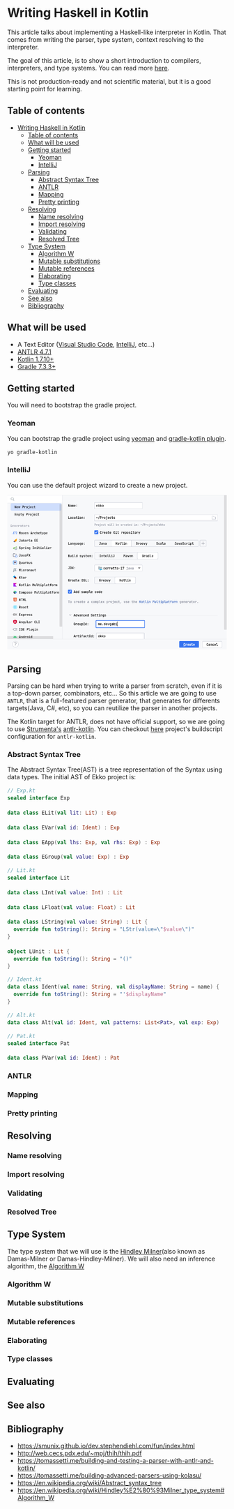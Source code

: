# Writing Haskell in Kotlin

This article talks about implementing a Haskell-like interpreter in Kotlin. That comes from
writing the parser, type system, context resolving to the interpreter.

The goal of this article, is to show a short introduction to compilers, interpreters, and
type systems. You can read more [here](#see-also).

This is not production-ready and not scientific material, but it is a good starting point for
learning.

## Table of contents

- [Writing Haskell in Kotlin](#writing-haskell-in-kotlin)
  - [Table of contents](#table-of-contents)
  - [What will be used](#what-will-be-used)
  - [Getting started](#getting-started)
    - [Yeoman](#yeoman)
    - [IntelliJ](#intellij)
  - [Parsing](#parsing)
    - [Abstract Syntax Tree](#abstract-syntax-tree)
    - [ANTLR](#antlr)
    - [Mapping](#mapping)
    - [Pretty printing](#pretty-printing)
  - [Resolving](#resolving)
    - [Name resolving](#name-resolving)
    - [Import resolving](#import-resolving)
    - [Validating](#validating)
    - [Resolved Tree](#resolved-tree)
  - [Type System](#type-system)
    - [Algorithm W](#algorithm-w)
    - [Mutable substitutions](#mutable-substitutions)
    - [Mutable references](#mutable-references)
    - [Elaborating](#elaborating)
    - [Type classes](#type-classes)
  - [Evaluating](#evaluating)
  - [See also](#see-also)
  - [Bibliography](#bibliography)

## What will be used

- A Text Editor ([Visual Studio Code](https://code.visualstudio.com/), [IntelliJ](https://www.jetbrains.com/idea/),
  etc...)
- [ANTLR 4.7.1](https://www.antlr.org/)
- [Kotlin 1.7.10+](https://kotlinlang.org/)
- [Gradle 7.3.3+](https://gradle.org/)

## Getting started

You will need to bootstrap the gradle project.

### Yeoman

You can bootstrap the gradle project using [yeoman](https://yeoman.io/)
and [gradle-kotlin plugin](https://github.com/jcdenton/generator-gradle-kotlin).

```bash
yo gradle-kotlin
```

### IntelliJ

You can use the default project wizard to create a new project.

<img src="assets/intellij-wizard.png" alt="IntelliJ Project Wizard">

## Parsing

Parsing can be hard when trying to write a parser from scratch, even if it is a top-down parser, combinators, etc... So this article we are going to use `ANTLR`, that is a full-featured parser generator, that generates for differents targets(Java, C#, etc), so you can reutilize the parser in another projects.

The Kotlin target for ANTLR, does not have official support, so we are going to use [Strumenta's](https://strumenta.com/) [antlr-kotlin](https://github.com/Strumenta/antlr-kotlin). You can checkout [here](https://github.com/gabrielleeg1/ekko/blob/main/build.gradle.kts) project's buildscript configuration for `antlr-kotlin`.

### Abstract Syntax Tree

The Abstract Syntax Tree(AST) is a tree representation of the Syntax using data types. The initial AST of Ekko project is:

```kotlin
// Exp.kt
sealed interface Exp

data class ELit(val lit: Lit) : Exp

data class EVar(val id: Ident) : Exp

data class EApp(val lhs: Exp, val rhs: Exp) : Exp

data class EGroup(val value: Exp) : Exp
```

```kotlin
// Lit.kt
sealed interface Lit

data class LInt(val value: Int) : Lit

data class LFloat(val value: Float) : Lit

data class LString(val value: String) : Lit {
  override fun toString(): String = "LStr(value=\"$value\")"
}

object LUnit : Lit {
  override fun toString(): String = "()"
}
```

```kotlin
// Ident.kt
data class Ident(val name: String, val displayName: String = name) {
  override fun toString(): String = "'$displayName"
}
```

```kotlin
// Alt.kt
data class Alt(val id: Ident, val patterns: List<Pat>, val exp: Exp)
```

```kotlin
// Pat.kt
sealed interface Pat

data class PVar(val id: Ident) : Pat
```

### ANTLR

### Mapping

### Pretty printing

## Resolving

### Name resolving

### Import resolving

### Validating

### Resolved Tree

## Type System

The type system that we will use is
the [Hindley Milner](https://en.wikipedia.org/wiki/Hindley%E2%80%93Milner_type_system)(also known as Damas-Milner or
Damas-Hindley-Milner).
We will also need an inference algorithm,
the [Algorithm W](https://en.wikipedia.org/wiki/Hindley%E2%80%93Milner_type_system#Algorithm_W)

### Algorithm W

### Mutable substitutions

### Mutable references

### Elaborating

### Type classes

## Evaluating

## See also

## Bibliography

- https://smunix.github.io/dev.stephendiehl.com/fun/index.html
- http://web.cecs.pdx.edu/~mpj/thih/thih.pdf
- https://tomassetti.me/building-and-testing-a-parser-with-antlr-and-kotlin/
- https://tomassetti.me/building-advanced-parsers-using-kolasu/
- https://en.wikipedia.org/wiki/Abstract_syntax_tree
- https://en.wikipedia.org/wiki/Hindley%E2%80%93Milner_type_system#Algorithm_W
